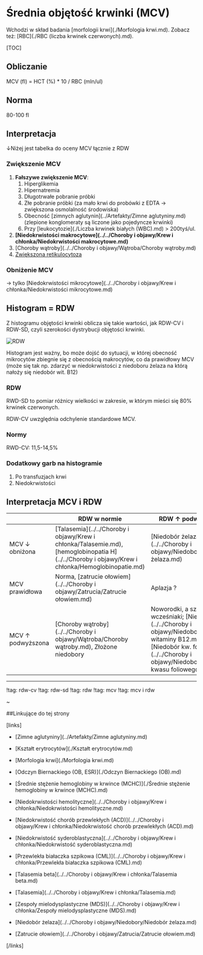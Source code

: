 # Średnia objętość krwinki (MCV)

Wchodzi w skład badania [morfologii krwi](./Morfologia krwi.md). Zobacz też: [RBC](./RBC (liczba krwinek czerwonych).md).



[TOC]



## Obliczanie

MCV (fl) = HCT (%) * 10 / RBC (mln/ul)



## Norma

80-100 fl



## Interpretacja

↓Niżej jest tabelka do oceny MCV łącznie z RDW



### Zwiększenie MCV

1. **Fałszywe zwiększenie MCV**:
   1. Hiperglikemia
   2. Hipernatremia
   3. Długotrwałe pobranie próbki
   4. Złe pobranie próbki (za mało krwi do probówki z EDTA → zwiększona osmolalność środowiska)
   5. Obecność [zimnych aglutynin](../Artefakty/Zimne aglutyniny.md) (zlepione konglomeraty są liczone jako pojedyncze krwinki)
   6. Przy [leukocytozie](./Liczba krwinek białych (WBC).md) > 200tyś/ul.
2. **[Niedokrwistości makrocytowe](../../Choroby i objawy/Krew i chłonka/Niedokrwistości makrocytowe.md)**
3. [Choroby wątroby](../../Choroby i objawy/Wątroba/Choroby wątroby.md)
4. [Zwiększona retikulocytoza](./Retikulocyty.md)




### Obniżenie MCV

→ tylko [Niedokrwistości mikrocytowe](../../Choroby i objawy/Krew i chłonka/Niedokrwistości mikrocytowe.md)




## Histogram = RDW

Z histogramu objętości krwinki oblicza się takie wartości, jak RDW-CV i RDW-SD, czyli szerokości dystrybucji objętości krwinki.

![RDW](img/rdw.gif)

Histogram jest ważny, bo może dojść do sytuacji, w której obecność mikrocytów zbiegnie się z obecnością makrocytów, co da prawidłowy MCV (może się tak np. zdarzyć w niedokrwistości z niedoboru żelaza na którą nałoży się niedobór wit. B12)



### RDW

RWD-SD to pomiar różnicy wielkości w zakresie, w którym mieści się 80% krwinek czerwonych.

RDW-CV uwzględnia odchylenie standardowe MCV.



### Normy

RWD-CV: 11,5-14,5%



### Dodatkowy garb na histogramie

1. Po transfuzjach krwi
2. Niedokrwistości




## Interpretacja MCV i RDW

|                   | RDW w normie                             | RDW ↑ podwyższone                        |
| ----------------- | ---------------------------------------- | ---------------------------------------- |
| MCV ↓ obniżona    | [Talasemia](../../Choroby i objawy/Krew i chłonka/Talasemie.md), [hemoglobinopatia H](../../Choroby i objawy/Krew i chłonka/Hemoglobinopatie.md) | [Niedobór żelaza](../../Choroby i objawy/Niedobory/Niedobór żelaza.md) |
| MCV prawidłowa    | Norma, [zatrucie ołowiem](../../Choroby i objawy/Zatrucia/Zatrucie ołowiem.md) | Aplazja ?                                |
| MCV ↑ podwyższona | [Choroby wątroby](../../Choroby i objawy/Wątroba/Choroby wątroby.md), Złożone niedobory | Noworodki, a szczególnie wcześniaki; [Niedobór B12](../../Choroby i objawy/Niedobory/Niedobór witaminy B12.md); [Niedobór kw. foliowego](../../Choroby i objawy/Niedobory/Niedobór kwasu foliowego.md) |



***

!tag: rdw-cv
!tag: rdw-sd
!tag: rdw
!tag: mcv
!tag: mcv i rdw

~



##Linkujące do tej strony

[links]

- [Zimne aglutyniny](../Artefakty/Zimne aglutyniny.md)

- [Kształt erytrocytów](./Kształt erytrocytów.md)

- [Morfologia krwi](./Morfologia krwi.md)

- [Odczyn Biernackiego (OB, ESR)](./Odczyn Biernackiego (OB).md)

- [Średnie stężenie hemoglobiny w krwince (MCHC)](./Średnie stężenie hemoglobiny w krwince (MCHC).md)

- [Niedokrwistości hemolityczne](../../Choroby i objawy/Krew i chłonka/Niedokrwistości hemolityczne.md)

- [Niedokrwistość chorób przewlekłych (ACD)](../../Choroby i objawy/Krew i chłonka/Niedokrwistość chorób przewlekłych (ACD).md)

- [Niedokrwistość syderoblastyczna](../../Choroby i objawy/Krew i chłonka/Niedokrwistość syderoblastyczna.md)

- [Przewlekła białaczka szpikowa (CML)](../../Choroby i objawy/Krew i chłonka/Przewlekła białaczka szpikowa (CML).md)

- [Talasemia beta](../../Choroby i objawy/Krew i chłonka/Talasemia beta.md)

- [Talasemia](../../Choroby i objawy/Krew i chłonka/Talasemia.md)

- [Zespoły mielodysplastyczne (MDS)](../../Choroby i objawy/Krew i chłonka/Zespoły mielodysplastyczne (MDS).md)

- [Niedobór żelaza](../../Choroby i objawy/Niedobory/Niedobór żelaza.md)

- [Zatrucie ołowiem](../../Choroby i objawy/Zatrucia/Zatrucie ołowiem.md)


[/links]



